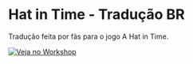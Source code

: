 # Hat in Time - Tradução BR

Tradução feita por fãs para o jogo A Hat in Time.

[![Veja no Workshop](https://i.imgur.com/1D59WjG.png)](https://steamcommunity.com/sharedfiles/filedetails/?id=1331633589&tscn=1538414861)
